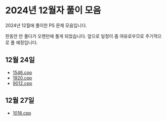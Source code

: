 # 2024년 12월자 풀이 모음 #

2024년 12월에 풀이한 PS 문제 모음입니다.

한동안 안 풀다가 오랜만에 풀게 되었습니다. 앞으로 일정이 좀 여유로우므로 주기적으로 풀 예정입니다.

## 12월 24일 ##

- [1546.cpp](20241224/1546번-평균.md)
- [1920.cpp](20241224/1920번-수%20찾기.md)
- [9012.cpp](20241224/9012번-괄호.md)

## 12월 27일 ##

- [1018.cpp](20241227/1018번-체스판%20다시%20칠하기.md)